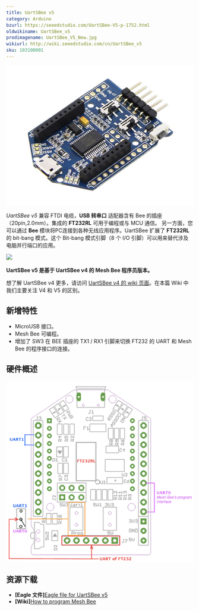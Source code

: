 ```yaml
---
title: UartSBee v5
category: Arduino
bzurl: https://seeedstudio.com/UartSBee-V5-p-1752.html
oldwikiname: UartSBee_v5
prodimagename: UartSBee_V5_New.jpg
wikiurl: http://wiki.seeedstudio.com/cn/UartSBee_v5
sku: 103100001
---
```


![](https://raw.githubusercontent.com/SeeedDocument/UartSBee_v5/master/img/UartSBee_V5_New.jpg)

*UartSBee v5* 兼容 FTDI 电缆，**USB 转串口** 适配器含有 Bee 的插座（20pin,2.0mm）。集成的 **FT232RL** 可用于编程或与 MCU 通信。 另一方面，您可以通过 **Bee** 模块将PC连接到各种无线应用程序。UartSBee 扩展了 **FT232RL** 的 bit-bang 模式。这个 Bit-bang 模式引脚（8 个 I/O 引脚）可以用来替代涉及电脑并行端口的应用。

[![](https://github.com/SeeedDocument/wiki_chinese/raw/master/docs/images/click_to_buy.PNG)](https://item.taobao.com/item.htm?spm=a1z10.3-c.w4002-11172317909.10.2008d4f4sypCAx&id=45486590205)


**UartSBee v5 是基于 UartSBee v4 的 Mesh Bee 程序员版本。**

想了解 UartSBee v4 更多，请访问 [UartSBee v4 的 wiki 页面](/UartSBee_V4 "UartSBee V4")。在本篇 Wiki 中我们主要关注 V4 和 V5 的区别。

新增特性
--------------

-   MicroUSB 接口。
-   Mesh Bee 可编程。
-   增加了 SW3 在 BEE 插座的 TX1 / RX1 引脚来切换 FT232 的 UART 和 Mesh Bee 的程序接口的连接。

硬件概述
-------

![](https://raw.githubusercontent.com/SeeedDocument/UartSBee_v5/master/img/UartSBeev5_diagram.png)

资源下载
---------

-   **[Eagle 文件]**[Eagle file for UartSBee v5](https://raw.githubusercontent.com/SeeedDocument/UartSBee_v5/master/res/UartSBee_v5_eagle_file.zip)
-   **[Wiki]**[How to program Mesh Bee](/Mesh_Bee "Mesh Bee")

<!-- This Markdown file was created from http://www.seeedstudio.com/wiki/UartSBee_v5 -->

